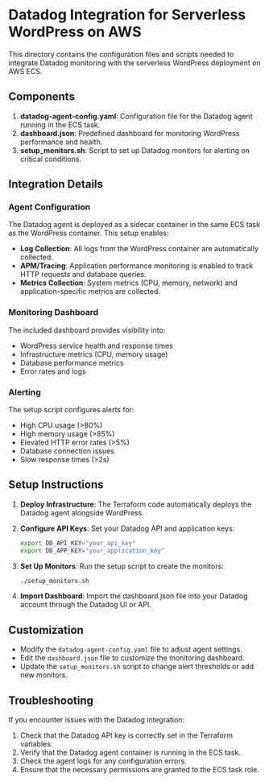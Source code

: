 # Datadog Integration for Serverless WordPress on AWS

This directory contains the configuration files and scripts needed to integrate Datadog monitoring with the serverless WordPress deployment on AWS ECS.

## Components

1. **datadog-agent-config.yaml**: Configuration file for the Datadog agent running in the ECS task.
2. **dashboard.json**: Predefined dashboard for monitoring WordPress performance and health.
3. **setup_monitors.sh**: Script to set up Datadog monitors for alerting on critical conditions.

## Integration Details

### Agent Configuration

The Datadog agent is deployed as a sidecar container in the same ECS task as the WordPress container. This setup enables:

- **Log Collection**: All logs from the WordPress container are automatically collected.
- **APM/Tracing**: Application performance monitoring is enabled to track HTTP requests and database queries.
- **Metrics Collection**: System metrics (CPU, memory, network) and application-specific metrics are collected.

### Monitoring Dashboard

The included dashboard provides visibility into:

- WordPress service health and response times
- Infrastructure metrics (CPU, memory usage)
- Database performance metrics
- Error rates and logs

### Alerting

The setup script configures alerts for:

- High CPU usage (>80%)
- High memory usage (>85%)
- Elevated HTTP error rates (>5%)
- Database connection issues
- Slow response times (>2s)

## Setup Instructions

1. **Deploy Infrastructure**: The Terraform code automatically deploys the Datadog agent alongside WordPress.

2. **Configure API Keys**: Set your Datadog API and application keys:
   ```bash
   export DD_API_KEY="your_api_key"
   export DD_APP_KEY="your_application_key"
   ```

3. **Set Up Monitors**: Run the setup script to create the monitors:
   ```bash
   ./setup_monitors.sh
   ```

4. **Import Dashboard**: Import the dashboard.json file into your Datadog account through the Datadog UI or API.

## Customization

- Modify the `datadog-agent-config.yaml` file to adjust agent settings.
- Edit the `dashboard.json` file to customize the monitoring dashboard.
- Update the `setup_monitors.sh` script to change alert thresholds or add new monitors.

## Troubleshooting

If you encounter issues with the Datadog integration:

1. Check that the Datadog API key is correctly set in the Terraform variables.
2. Verify that the Datadog agent container is running in the ECS task.
3. Check the agent logs for any configuration errors.
4. Ensure that the necessary permissions are granted to the ECS task role.